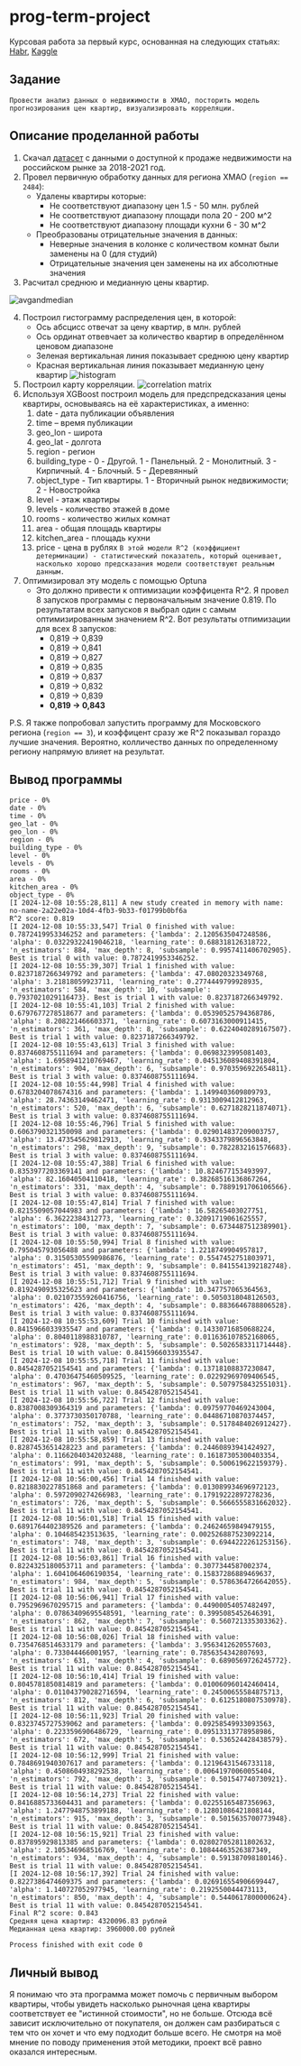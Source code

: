# prog-term-project
Курсовая работа за первый курс, основанная на следующих статьях: 
[Habr](https://habr.com/ru/articles/710000/), 
[Kaggle](https://www.kaggle.com/code/khazovaalexandra/nn-in-real-russian-estate/notebook)


## Задание
    Провести анализ данных о недвижимости в ХМАО, посторить модель прогнозирования цен квартир, визуализировать корреляции.

## Описание проделанной работы
1. Скачал [датасет](https://www.kaggle.com/datasets/mrdaniilak/russia-real-estate-20182021?resource=download) с данными о доступной к продаже недвижимости на российском рынке за 2018-2021 год.
2. Провел первичную обработку данных для региона ХМАО (`region == 2484`):
   * Удалены квартиры которые:
     * Не соответствуют диапазону цен 1.5 - 50 млн. рублей
     * Не соответствуют диапазону площади пола 20 - 200 м^2
     * Не соответствуют диапазону площади кухни 6 - 30 м^2
   * Преобразованы отрицательные значения в данных:
     * Неверные значения в колонке с количеством комнат были заменены на 0 (для студий)
     * Отрицательные значения цен заменены на их абсолютные значения
3. Расчитал среднюю и медианную цены квартир.


  ![avgandmedian](res1.png)


4. Построил гистограмму распределения цен, в которой:
   * Ось абсцисс отвечат за цену квартир, в млн. рублей
   * Ось ординат отвевчает за количество квартир в определённом ценовом диапазоне
   * Зеленая вертикальная линия показывает среднюю цену квартир
   * Красная вертикальная линия показывает медианную цену квартир ![histogram](histogram.png)
5. Построил карту корреляции. ![correlation matrix](correlationmatrix.png)
6. Используя XGBoost построил модель для предспредсказания цены квартиры, основываясь на её характеристиках, а именно:
     1. date - дата публикации объявления
     2. time – время публикации
     3. geo_lon - широта
     4. geo_lat - долгота
     5. region - регион
     6. building_type - 0 - Другой. 1 - Панельный. 2 - Монолитный. 3 - Кирпичный. 4 - Блочный. 5 - Деревянный
     7. object_type - Тип квартиры. 1 - Вторичный рынок недвижимости; 2 - Новостройка
     8. level - этаж квартиры
     9. levels - количество этажей в доме
     10. rooms - количество жилых комнат
     11. area - общая площадь квартиры
     12. kitchen_area - площадь кухни
     13. price - цена в рублях
    `В этой модели R^2 (коэффициент детерминации) - статистический показатель, который оценивает, насколько хорошо предсказания модели соответствуют реальным данным.`
7. Оптимизировал эту модель с помощью Optuna
   * Это должно привести к оптимизации коэффицента R^2. Я провел 8 запусков программы с первоначальным значение 0.819. По результатам всех запусков я выбрал один с самым оптимизированным значением R^2. Вот результаты отпимизации для всех 8 запусков:
      * 0,819 -> 0,839
      * 0,819 -> 0,841
      * 0,819 -> 0,827
      * 0,819 -> 0,835
      * 0,819 -> 0,837
      * 0,819 -> 0,832
      * 0,819 -> 0,839
      * **0,819 -> 0,843**
    
P.S. Я также попробовал запустить программу для Московского региона (`region == 3`), и коэффицент сразу же R^2 показывал гораздо лучшие значения. Вероятно, колличество данных по определенному региону напрямую влияет на результат.

## Вывод программы
~~~~~
price - 0%
date - 0%
time - 0%
geo_lat - 0%
geo_lon - 0%
region - 0%
building_type - 0%
level - 0%
levels - 0%
rooms - 0%
area - 0%
kitchen_area - 0%
object_type - 0%
[I 2024-12-08 10:55:28,811] A new study created in memory with name: no-name-2a22e02a-10d4-4fb3-9b33-f01799b0bf6a
R^2 score: 0.819
[I 2024-12-08 10:55:33,547] Trial 0 finished with value: 0.7872419953346252 and parameters: {'lambda': 2.1205635047248586, 'alpha': 0.03229322419046218, 'learning_rate': 0.688318126318722, 'n_estimators': 884, 'max_depth': 8, 'subsample': 0.9957411406702905}. Best is trial 0 with value: 0.7872419953346252.
[I 2024-12-08 10:55:39,307] Trial 1 finished with value: 0.8237187266349792 and parameters: {'lambda': 47.08020323349768, 'alpha': 3.21818059923711, 'learning_rate': 0.2774449799928935, 'n_estimators': 584, 'max_depth': 10, 'subsample': 0.7937021029116473}. Best is trial 1 with value: 0.8237187266349792.
[I 2024-12-08 10:55:41,103] Trial 2 finished with value: 0.6797677278518677 and parameters: {'lambda': 0.05390525794368786, 'alpha': 8.208221466603371, 'learning_rate': 0.6073163000911415, 'n_estimators': 361, 'max_depth': 8, 'subsample': 0.6224040289167507}. Best is trial 1 with value: 0.8237187266349792.
[I 2024-12-08 10:55:43,613] Trial 3 finished with value: 0.8374608755111694 and parameters: {'lambda': 0.0698323995081403, 'alpha': 1.6958941210769467, 'learning_rate': 0.045136089408391804, 'n_estimators': 904, 'max_depth': 6, 'subsample': 0.9703596922654811}. Best is trial 3 with value: 0.8374608755111694.
[I 2024-12-08 10:55:44,998] Trial 4 finished with value: 0.6783204078674316 and parameters: {'lambda': 1.1499403609809793, 'alpha': 28.74363149462471, 'learning_rate': 0.9313009412812963, 'n_estimators': 520, 'max_depth': 6, 'subsample': 0.6271828211874071}. Best is trial 3 with value: 0.8374608755111694.
[I 2024-12-08 10:55:46,796] Trial 5 finished with value: 0.6063790321350098 and parameters: {'lambda': 0.029014837209003757, 'alpha': 13.473545629812913, 'learning_rate': 0.9343379896563848, 'n_estimators': 298, 'max_depth': 9, 'subsample': 0.7822832161576683}. Best is trial 3 with value: 0.8374608755111694.
[I 2024-12-08 10:55:47,388] Trial 6 finished with value: 0.8353977203369141 and parameters: {'lambda': 10.824677153493997, 'alpha': 82.16040504110418, 'learning_rate': 0.38268516136867264, 'n_estimators': 331, 'max_depth': 4, 'subsample': 0.7889191706106566}. Best is trial 3 with value: 0.8374608755111694.
[I 2024-12-08 10:55:47,814] Trial 7 finished with value: 0.8215509057044983 and parameters: {'lambda': 16.58265403027751, 'alpha': 6.36222384312773, 'learning_rate': 0.32091719061625557, 'n_estimators': 100, 'max_depth': 7, 'subsample': 0.6734487512389901}. Best is trial 3 with value: 0.8374608755111694.
[I 2024-12-08 10:55:50,994] Trial 8 finished with value: 0.795045793056488 and parameters: {'lambda': 1.2218749904957817, 'alpha': 0.31505305590986876, 'learning_rate': 0.5547452751803971, 'n_estimators': 451, 'max_depth': 9, 'subsample': 0.8415541392182748}. Best is trial 3 with value: 0.8374608755111694.
[I 2024-12-08 10:55:51,712] Trial 9 finished with value: 0.8192490935325623 and parameters: {'lambda': 10.347757065364563, 'alpha': 0.021073559260416756, 'learning_rate': 0.5050318048126503, 'n_estimators': 426, 'max_depth': 4, 'subsample': 0.8836646788806528}. Best is trial 3 with value: 0.8374608755111694.
[I 2024-12-08 10:55:53,609] Trial 10 finished with value: 0.8415966033935547 and parameters: {'lambda': 0.14330716850688224, 'alpha': 0.8040118988310787, 'learning_rate': 0.011636107852168065, 'n_estimators': 928, 'max_depth': 5, 'subsample': 0.5026583311714448}. Best is trial 10 with value: 0.8415966033935547.
[I 2024-12-08 10:55:55,718] Trial 11 finished with value: 0.8454287052154541 and parameters: {'lambda': 0.13718108837230847, 'alpha': 0.47036475460509525, 'learning_rate': 0.02292969709406545, 'n_estimators': 967, 'max_depth': 5, 'subsample': 0.5079758432551031}. Best is trial 11 with value: 0.8454287052154541.
[I 2024-12-08 10:55:56,722] Trial 12 finished with value: 0.8387008309364319 and parameters: {'lambda': 0.09759770469243004, 'alpha': 0.3773730350170788, 'learning_rate': 0.04486710870374457, 'n_estimators': 752, 'max_depth': 3, 'subsample': 0.5178484026912427}. Best is trial 11 with value: 0.8454287052154541.
[I 2024-12-08 10:55:58,859] Trial 13 finished with value: 0.8287453651428223 and parameters: {'lambda': 0.24460893941424927, 'alpha': 0.11662040342032488, 'learning_rate': 0.16187305300403354, 'n_estimators': 991, 'max_depth': 5, 'subsample': 0.500619622159379}. Best is trial 11 with value: 0.8454287052154541.
[I 2024-12-08 10:56:00,456] Trial 14 finished with value: 0.8218830227851868 and parameters: {'lambda': 0.013089934696972123, 'alpha': 0.5972090274266983, 'learning_rate': 0.17919222897278236, 'n_estimators': 726, 'max_depth': 5, 'subsample': 0.5666555831662032}. Best is trial 11 with value: 0.8454287052154541.
[I 2024-12-08 10:56:01,518] Trial 15 finished with value: 0.6891764402389526 and parameters: {'lambda': 0.24624659849479155, 'alpha': 0.104685423513635, 'learning_rate': 0.002526887523092214, 'n_estimators': 748, 'max_depth': 3, 'subsample': 0.6944222261253156}. Best is trial 11 with value: 0.8454287052154541.
[I 2024-12-08 10:56:03,861] Trial 16 finished with value: 0.8224325180053711 and parameters: {'lambda': 0.3077344587002374, 'alpha': 1.6041064606190354, 'learning_rate': 0.15837286889469637, 'n_estimators': 984, 'max_depth': 5, 'subsample': 0.5786364726642055}. Best is trial 11 with value: 0.8454287052154541.
[I 2024-12-08 10:56:06,941] Trial 17 finished with value: 0.7952969670295715 and parameters: {'lambda': 0.44900054057482497, 'alpha': 0.07863409695548591, 'learning_rate': 0.3995085452646391, 'n_estimators': 862, 'max_depth': 7, 'subsample': 0.560721335303362}. Best is trial 11 with value: 0.8454287052154541.
[I 2024-12-08 10:56:08,026] Trial 18 finished with value: 0.7354768514633179 and parameters: {'lambda': 3.9563412620557603, 'alpha': 0.733044466001957, 'learning_rate': 0.7856354342807693, 'n_estimators': 631, 'max_depth': 4, 'subsample': 0.6890569726245772}. Best is trial 11 with value: 0.8454287052154541.
[I 2024-12-08 10:56:10,414] Trial 19 finished with value: 0.8045781850814819 and parameters: {'lambda': 0.010060960142460414, 'alpha': 0.011043790282716594, 'learning_rate': 0.24500655584875713, 'n_estimators': 812, 'max_depth': 6, 'subsample': 0.6125180807530978}. Best is trial 11 with value: 0.8454287052154541.
[I 2024-12-08 10:56:11,923] Trial 20 finished with value: 0.8323745727539062 and parameters: {'lambda': 0.09258549933093563, 'alpha': 0.2233596906486729, 'learning_rate': 0.09513313778958986, 'n_estimators': 672, 'max_depth': 5, 'subsample': 0.536524428438579}. Best is trial 11 with value: 0.8454287052154541.
[I 2024-12-08 10:56:12,999] Trial 21 finished with value: 0.7848691940307617 and parameters: {'lambda': 0.12196431546733118, 'alpha': 0.4508604938292538, 'learning_rate': 0.00641970060055404, 'n_estimators': 792, 'max_depth': 3, 'subsample': 0.501547740730921}. Best is trial 11 with value: 0.8454287052154541.
[I 2024-12-08 10:56:14,273] Trial 22 finished with value: 0.8416885733604431 and parameters: {'lambda': 0.02255165487356963, 'alpha': 1.2477948753899188, 'learning_rate': 0.12801086421808144, 'n_estimators': 915, 'max_depth': 3, 'subsample': 0.5015635700773948}. Best is trial 11 with value: 0.8454287052154541.
[I 2024-12-08 10:56:15,921] Trial 23 finished with value: 0.837895929813385 and parameters: {'lambda': 0.028027052811802632, 'alpha': 2.105346968516769, 'learning_rate': 0.10844463526387349, 'n_estimators': 934, 'max_depth': 4, 'subsample': 0.591387098180146}. Best is trial 11 with value: 0.8454287052154541.
[I 2024-12-08 10:56:17,392] Trial 24 finished with value: 0.8227386474609375 and parameters: {'lambda': 0.026916554906699447, 'alpha': 1.140727052977945, 'learning_rate': 0.2192550044473113, 'n_estimators': 850, 'max_depth': 4, 'subsample': 0.5440617800000624}. Best is trial 11 with value: 0.8454287052154541.
Final R^2 score: 0.843
Средняя цена квартир: 4320096.83 рублей
Медианная цена квартир: 3960000.00 рублей

Process finished with exit code 0
~~~~~

## Личный вывод
Я понимаю что эта программа может помочь с первичным выбором квартиры, чтобы увидеть насколько рыночная цена квартиры соответствует ее "истинной стоимости", но не больше. Отсюда всё зависит исключительно от покупателя, он должен сам разбираться с тем что он хочет и что ему подходит больше всего. Не смотря на моё мнение по поводу применения этой методики, проект всё равно оказался интересным.

